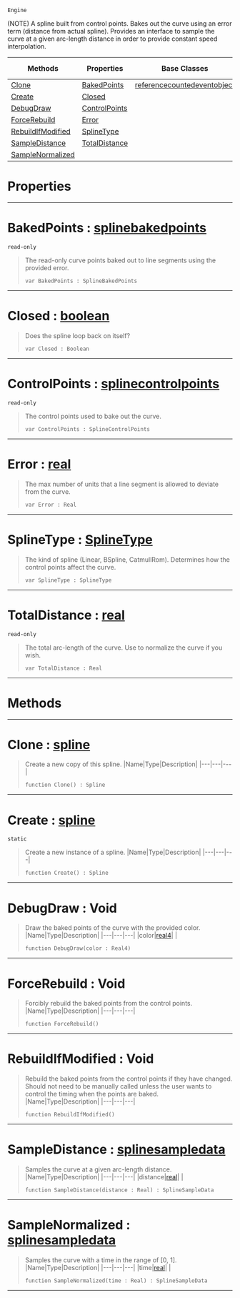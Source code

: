  `Engine`

(NOTE) A spline built from control points. Bakes out the curve using an error term (distance from actual spline). Provides an interface to sample the curve at a given arc-length distance in order to provide constant speed interpolation.

|Methods|Properties|Base Classes|Derived Classes|
|---|---|---|---|
|[ Clone](https://github.com/ArendDanielek/ZeroDocsTest/blob/master/code_reference/class_reference/spline.markdown#clone-zero-engine-docume)|[ BakedPoints](https://github.com/ArendDanielek/ZeroDocsTest/blob/master/code_reference/class_reference/spline.markdown#bakedpoints-zero-engine)|[referencecountedeventobject](https://github.com/ArendDanielek/ZeroDocsTest/blob/master/code_reference/class_reference/referencecountedeventobject.markdown)| |
|[ Create](https://github.com/ArendDanielek/ZeroDocsTest/blob/master/code_reference/class_reference/spline.markdown#create-zero-engine-docum)|[ Closed](https://github.com/ArendDanielek/ZeroDocsTest/blob/master/code_reference/class_reference/spline.markdown#closed-zero-engine-docum)| | |
|[ DebugDraw](https://github.com/ArendDanielek/ZeroDocsTest/blob/master/code_reference/class_reference/spline.markdown#debugdraw-void)|[ ControlPoints](https://github.com/ArendDanielek/ZeroDocsTest/blob/master/code_reference/class_reference/spline.markdown#controlpoints-zero-engin)| | |
|[ ForceRebuild](https://github.com/ArendDanielek/ZeroDocsTest/blob/master/code_reference/class_reference/spline.markdown#forcerebuild-void)|[ Error](https://github.com/ArendDanielek/ZeroDocsTest/blob/master/code_reference/class_reference/spline.markdown#error-zero-engine-docume)| | |
|[ RebuildIfModified](https://github.com/ArendDanielek/ZeroDocsTest/blob/master/code_reference/class_reference/spline.markdown#rebuildifmodified-void)|[ SplineType](https://github.com/ArendDanielek/ZeroDocsTest/blob/master/code_reference/class_reference/spline.markdown#splinetype-zero-engine-d)| | |
|[ SampleDistance](https://github.com/ArendDanielek/ZeroDocsTest/blob/master/code_reference/class_reference/spline.markdown#sampledistance-zero-engi)|[ TotalDistance](https://github.com/ArendDanielek/ZeroDocsTest/blob/master/code_reference/class_reference/spline.markdown#totaldistance-zero-engin)| | |
|[ SampleNormalized](https://github.com/ArendDanielek/ZeroDocsTest/blob/master/code_reference/class_reference/spline.markdown#samplenormalized-zero-en)| | | |


 #  Properties


---  
 #  BakedPoints : [splinebakedpoints](https://github.com/ArendDanielek/ZeroDocsTest/blob/master/code_reference/class_reference/splinebakedpoints.markdown)

 `read-only`

> The read-only curve points baked out to line segments using the provided error.
> ``` lang=cpp, name=Zilch
> var BakedPoints : SplineBakedPoints


---  
 #  Closed : [boolean](https://github.com/ArendDanielek/ZeroDocsTest/blob/master/code_reference/zilch_base_types/boolean.markdown)

> Does the spline loop back on itself?
> ``` lang=cpp, name=Zilch
> var Closed : Boolean


---  
 #  ControlPoints : [splinecontrolpoints](https://github.com/ArendDanielek/ZeroDocsTest/blob/master/code_reference/class_reference/splinecontrolpoints.markdown)

 `read-only`

> The control points used to bake out the curve.
> ``` lang=cpp, name=Zilch
> var ControlPoints : SplineControlPoints


---  
 #  Error : [real](https://github.com/ArendDanielek/ZeroDocsTest/blob/master/code_reference/zilch_base_types/real.markdown)

> The max number of units that a line segment is allowed to deviate from the curve.
> ``` lang=cpp, name=Zilch
> var Error : Real


---  
 #  SplineType : [SplineType](https://github.com/ArendDanielek/ZeroDocsTest/blob/master/code_reference/enum_reference.markdown#splinetype)

> The kind of spline (Linear, BSpline, CatmullRom). Determines how the control points affect the curve.
> ``` lang=cpp, name=Zilch
> var SplineType : SplineType


---  
 #  TotalDistance : [real](https://github.com/ArendDanielek/ZeroDocsTest/blob/master/code_reference/zilch_base_types/real.markdown)

 `read-only`

> The total arc-length of the curve. Use to normalize the curve if you wish.
> ``` lang=cpp, name=Zilch
> var TotalDistance : Real


---  
 #  Methods


---  
 #  Clone : [spline](https://github.com/ArendDanielek/ZeroDocsTest/blob/master/code_reference/class_reference/spline.markdown)

> Create a new copy of this spline.
> |Name|Type|Description|
> |---|---|---|
> ``` lang=cpp, name=Zilch
> function Clone() : Spline
> ``` 


---  
 #  Create : [spline](https://github.com/ArendDanielek/ZeroDocsTest/blob/master/code_reference/class_reference/spline.markdown)

 `static`

> Create a new instance of a spline.
> |Name|Type|Description|
> |---|---|---|
> ``` lang=cpp, name=Zilch
> function Create() : Spline
> ``` 


---  
 #  DebugDraw : Void

> Draw the baked points of the curve with the provided color.
> |Name|Type|Description|
> |---|---|---|
> |color|[real4](https://github.com/ArendDanielek/ZeroDocsTest/blob/master/code_reference/zilch_base_types/real4.markdown)| |
> ``` lang=cpp, name=Zilch
> function DebugDraw(color : Real4)
> ``` 


---  
 #  ForceRebuild : Void

> Forcibly rebuild the baked points from the control points.
> |Name|Type|Description|
> |---|---|---|
> ``` lang=cpp, name=Zilch
> function ForceRebuild()
> ``` 


---  
 #  RebuildIfModified : Void

> Rebuild the baked points from the control points if they have changed. Should not need to be manually called unless the user wants to control the timing when the points are baked.
> |Name|Type|Description|
> |---|---|---|
> ``` lang=cpp, name=Zilch
> function RebuildIfModified()
> ``` 


---  
 #  SampleDistance : [splinesampledata](https://github.com/ArendDanielek/ZeroDocsTest/blob/master/code_reference/class_reference/splinesampledata.markdown)

> Samples the curve at a given arc-length distance.
> |Name|Type|Description|
> |---|---|---|
> |distance|[real](https://github.com/ArendDanielek/ZeroDocsTest/blob/master/code_reference/zilch_base_types/real.markdown)| |
> ``` lang=cpp, name=Zilch
> function SampleDistance(distance : Real) : SplineSampleData
> ``` 


---  
 #  SampleNormalized : [splinesampledata](https://github.com/ArendDanielek/ZeroDocsTest/blob/master/code_reference/class_reference/splinesampledata.markdown)

> Samples the curve with a time in the range of [0, 1].
> |Name|Type|Description|
> |---|---|---|
> |time|[real](https://github.com/ArendDanielek/ZeroDocsTest/blob/master/code_reference/zilch_base_types/real.markdown)| |
> ``` lang=cpp, name=Zilch
> function SampleNormalized(time : Real) : SplineSampleData
> ``` 


---  
 
  
  
  
  
  
  
  

 